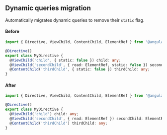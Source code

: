 ## Dynamic queries migration

Automatically migrates dynamic queries to remove their `static` flag.

#### Before
```ts
import { Directive, ViewChild, ContentChild, ElementRef } from '@angular/core';

@Directive()
export class MyDirective {
  @ViewChild('child', { static: false }) child: any;
  @ViewChild('secondChild', { read: ElementRef, static: false }) secondChild: ElementRef;
  @ContentChild('thirdChild', { static: false }) thirdChild: any;
}
```

#### After
```ts
import { Directive, ViewChild, ContentChild, ElementRef } from '@angular/core';

@Directive()
export class MyDirective {
  @ViewChild('child') child: any;
  @ViewChild('secondChild', { read: ElementRef }) secondChild: ElementRef;
  @ContentChild('thirdChild') thirdChild: any;
}
```
